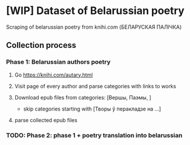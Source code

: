 # [WIP] Dataset of Belarussian poetry

Scraping of belarussian poetry from knihi.com (БЕЛАРУСКАЯ ПАЛІЧКА)

## Collection process 

### Phase 1: Belarussian authors poetry
1) Go https://knihi.com/autary.html

2) Visit page of every author and parse categories with links to works 

3) Download epub files from categories: [Вершы, Паэмы, ]
    - skip categories starting with [Творы ў перакладзе на ...]
4) parse collected epub files

### TODO: Phase 2: phase 1 + poetry translation into belarussian 

